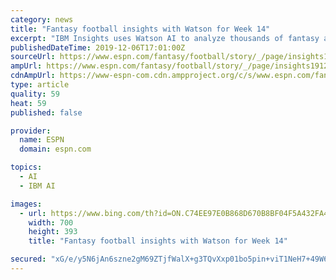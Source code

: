 ```yaml
---
category: news
title: "Fantasy football insights with Watson for Week 14"
excerpt: "IBM Insights uses Watson AI to analyze thousands of fantasy articles, blogs, websites and podcasts and provide support data to assist with fantasy football decisions. Watson outputs an estimated scoring range for each player, as well as projecting the chances that a player will exceed the upside estimate (e.g. \"boom\") or fall short of the low ..."
publishedDateTime: 2019-12-06T17:01:00Z
sourceUrl: https://www.espn.com/fantasy/football/story/_/page/insights191206/fantasy-football-insights-watson-week-14
ampUrl: https://www.espn.com/fantasy/football/story/_/page/insights191206/fantasy-football-insights-watson-week-14?platform=amp
cdnAmpUrl: https://www-espn-com.cdn.ampproject.org/c/s/www.espn.com/fantasy/football/story/_/page/insights191206/fantasy-football-insights-watson-week-14?platform=amp
type: article
quality: 59
heat: 59
published: false

provider:
  name: ESPN
  domain: espn.com

topics:
  - AI
  - IBM AI

images:
  - url: https://www.bing.com/th?id=ON.C74EE97E0B868D670B8BF04F5A432FA4
    width: 700
    height: 393
    title: "Fantasy football insights with Watson for Week 14"

secured: "xG/e/y5N6jAn6szne2gM69ZTjfWalX+g3TQvXxp01bo5pin+viT1NeH7+49W679l51Q54ZgOJoWYJoXHoEdWtd2sVbhOQD/oBqNzitGXNT9cpN6Wep9wkcy8mDuhOPWUvYAKNa+i85ObhwOznePh97eY/MwqTZNGMF9XnGhVn7EYhi97TAJEf9e9ayDpnx5vNMKP+6nZu8sVmRhU2tBd+kcG6LDG6S9ybJ/QbSYkaCSK2dYTzhPMPw7+BQpQHJZGOi/3WrvuwJkcVOZyPKT+8Q==;Qtz8pqk198iGUPFN2Fhr2g=="
---
```


